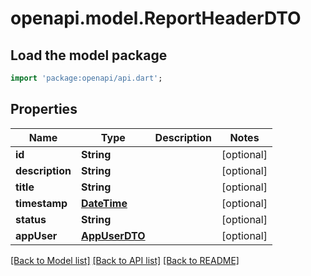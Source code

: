 # openapi.model.ReportHeaderDTO

## Load the model package
```dart
import 'package:openapi/api.dart';
```

## Properties
Name | Type | Description | Notes
------------ | ------------- | ------------- | -------------
**id** | **String** |  | [optional] 
**description** | **String** |  | [optional] 
**title** | **String** |  | [optional] 
**timestamp** | [**DateTime**](DateTime.md) |  | [optional] 
**status** | **String** |  | [optional] 
**appUser** | [**AppUserDTO**](AppUserDTO.md) |  | [optional] 

[[Back to Model list]](../README.md#documentation-for-models) [[Back to API list]](../README.md#documentation-for-api-endpoints) [[Back to README]](../README.md)


